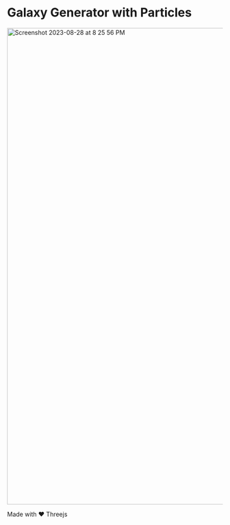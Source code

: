 # Galaxy Generator with Particles

<img width="1111" alt="Screenshot 2023-08-28 at 8 25 56 PM" src="https://github.com/saadamirpk/galaxy-particles/assets/59224810/237a3d51-56c5-4840-a58f-fc8dc8c051d3">

Made with :heart: Threejs
